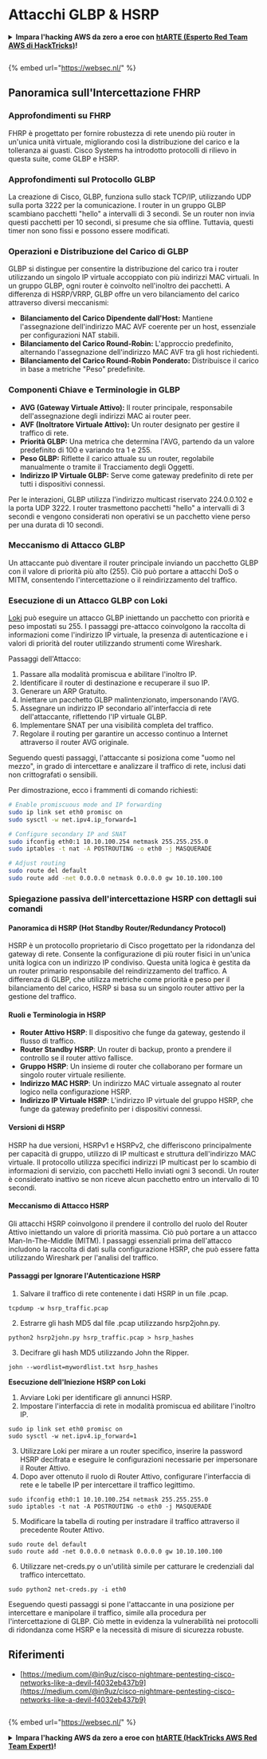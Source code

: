 # Attacchi GLBP & HSRP

<details>

<summary><strong>Impara l'hacking AWS da zero a eroe con</strong> <a href="https://training.hacktricks.xyz/courses/arte"><strong>htARTE (Esperto Red Team AWS di HackTricks)</strong></a><strong>!</strong></summary>

Altri modi per supportare HackTricks:

* Se vuoi vedere la tua **azienda pubblicizzata su HackTricks** o **scaricare HackTricks in PDF** Controlla i [**PIANI DI ABBONAMENTO**](https://github.com/sponsors/carlospolop)!
* Ottieni il [**merchandising ufficiale di PEASS & HackTricks**](https://peass.creator-spring.com)
* Scopri [**La Famiglia PEASS**](https://opensea.io/collection/the-peass-family), la nostra collezione di [**NFT esclusivi**](https://opensea.io/collection/the-peass-family)
* **Unisciti al** 💬 [**gruppo Discord**](https://discord.gg/hRep4RUj7f) o al [**gruppo telegram**](https://t.me/peass) o **seguici** su **Twitter** 🐦 [**@hacktricks_live**](https://twitter.com/hacktricks_live)**.**
* **Condividi i tuoi trucchi di hacking inviando PR a** [**HackTricks**](https://github.com/carlospolop/hacktricks) e [**HackTricks Cloud**](https://github.com/carlospolop/hacktricks-cloud) repos di github.

</details>

<figure><img src="https://pentest.eu/RENDER_WebSec_10fps_21sec_9MB_29042024.gif" alt=""><figcaption></figcaption></figure>

{% embed url="https://websec.nl/" %}


## Panoramica sull'Intercettazione FHRP

### Approfondimenti su FHRP
FHRP è progettato per fornire robustezza di rete unendo più router in un'unica unità virtuale, migliorando così la distribuzione del carico e la tolleranza ai guasti. Cisco Systems ha introdotto protocolli di rilievo in questa suite, come GLBP e HSRP.

### Approfondimenti sul Protocollo GLBP
La creazione di Cisco, GLBP, funziona sullo stack TCP/IP, utilizzando UDP sulla porta 3222 per la comunicazione. I router in un gruppo GLBP scambiano pacchetti "hello" a intervalli di 3 secondi. Se un router non invia questi pacchetti per 10 secondi, si presume che sia offline. Tuttavia, questi timer non sono fissi e possono essere modificati.

### Operazioni e Distribuzione del Carico di GLBP
GLBP si distingue per consentire la distribuzione del carico tra i router utilizzando un singolo IP virtuale accoppiato con più indirizzi MAC virtuali. In un gruppo GLBP, ogni router è coinvolto nell'inoltro dei pacchetti. A differenza di HSRP/VRRP, GLBP offre un vero bilanciamento del carico attraverso diversi meccanismi:

- **Bilanciamento del Carico Dipendente dall'Host:** Mantiene l'assegnazione dell'indirizzo MAC AVF coerente per un host, essenziale per configurazioni NAT stabili.
- **Bilanciamento del Carico Round-Robin:** L'approccio predefinito, alternando l'assegnazione dell'indirizzo MAC AVF tra gli host richiedenti.
- **Bilanciamento del Carico Round-Robin Ponderato:** Distribuisce il carico in base a metriche "Peso" predefinite.

### Componenti Chiave e Terminologie in GLBP
- **AVG (Gateway Virtuale Attivo):** Il router principale, responsabile dell'assegnazione degli indirizzi MAC ai router peer.
- **AVF (Inoltratore Virtuale Attivo):** Un router designato per gestire il traffico di rete.
- **Priorità GLBP:** Una metrica che determina l'AVG, partendo da un valore predefinito di 100 e variando tra 1 e 255.
- **Peso GLBP:** Riflette il carico attuale su un router, regolabile manualmente o tramite il Tracciamento degli Oggetti.
- **Indirizzo IP Virtuale GLBP:** Serve come gateway predefinito di rete per tutti i dispositivi connessi.

Per le interazioni, GLBP utilizza l'indirizzo multicast riservato 224.0.0.102 e la porta UDP 3222. I router trasmettono pacchetti "hello" a intervalli di 3 secondi e vengono considerati non operativi se un pacchetto viene perso per una durata di 10 secondi.

### Meccanismo di Attacco GLBP
Un attaccante può diventare il router principale inviando un pacchetto GLBP con il valore di priorità più alto (255). Ciò può portare a attacchi DoS o MITM, consentendo l'intercettazione o il reindirizzamento del traffico.

### Esecuzione di un Attacco GLBP con Loki
[Loki](https://github.com/raizo62/loki_on_kali) può eseguire un attacco GLBP iniettando un pacchetto con priorità e peso impostati su 255. I passaggi pre-attacco coinvolgono la raccolta di informazioni come l'indirizzo IP virtuale, la presenza di autenticazione e i valori di priorità del router utilizzando strumenti come Wireshark.

Passaggi dell'Attacco:
1. Passare alla modalità promiscua e abilitare l'inoltro IP.
2. Identificare il router di destinazione e recuperare il suo IP.
3. Generare un ARP Gratuito.
4. Iniettare un pacchetto GLBP malintenzionato, impersonando l'AVG.
5. Assegnare un indirizzo IP secondario all'interfaccia di rete dell'attaccante, riflettendo l'IP virtuale GLBP.
6. Implementare SNAT per una visibilità completa del traffico.
7. Regolare il routing per garantire un accesso continuo a Internet attraverso il router AVG originale.

Seguendo questi passaggi, l'attaccante si posiziona come "uomo nel mezzo", in grado di intercettare e analizzare il traffico di rete, inclusi dati non crittografati o sensibili.

Per dimostrazione, ecco i frammenti di comando richiesti:
```bash
# Enable promiscuous mode and IP forwarding
sudo ip link set eth0 promisc on
sudo sysctl -w net.ipv4.ip_forward=1

# Configure secondary IP and SNAT
sudo ifconfig eth0:1 10.10.100.254 netmask 255.255.255.0
sudo iptables -t nat -A POSTROUTING -o eth0 -j MASQUERADE

# Adjust routing
sudo route del default
sudo route add -net 0.0.0.0 netmask 0.0.0.0 gw 10.10.100.100
```
### Spiegazione passiva dell'intercettazione HSRP con dettagli sui comandi

#### Panoramica di HSRP (Hot Standby Router/Redundancy Protocol)
HSRP è un protocollo proprietario di Cisco progettato per la ridondanza del gateway di rete. Consente la configurazione di più router fisici in un'unica unità logica con un indirizzo IP condiviso. Questa unità logica è gestita da un router primario responsabile del reindirizzamento del traffico. A differenza di GLBP, che utilizza metriche come priorità e peso per il bilanciamento del carico, HSRP si basa su un singolo router attivo per la gestione del traffico.

#### Ruoli e Terminologia in HSRP
- **Router Attivo HSRP**: Il dispositivo che funge da gateway, gestendo il flusso di traffico.
- **Router Standby HSRP**: Un router di backup, pronto a prendere il controllo se il router attivo fallisce.
- **Gruppo HSRP**: Un insieme di router che collaborano per formare un singolo router virtuale resiliente.
- **Indirizzo MAC HSRP**: Un indirizzo MAC virtuale assegnato al router logico nella configurazione HSRP.
- **Indirizzo IP Virtuale HSRP**: L'indirizzo IP virtuale del gruppo HSRP, che funge da gateway predefinito per i dispositivi connessi.

#### Versioni di HSRP
HSRP ha due versioni, HSRPv1 e HSRPv2, che differiscono principalmente per capacità di gruppo, utilizzo di IP multicast e struttura dell'indirizzo MAC virtuale. Il protocollo utilizza specifici indirizzi IP multicast per lo scambio di informazioni di servizio, con pacchetti Hello inviati ogni 3 secondi. Un router è considerato inattivo se non riceve alcun pacchetto entro un intervallo di 10 secondi.

#### Meccanismo di Attacco HSRP
Gli attacchi HSRP coinvolgono il prendere il controllo del ruolo del Router Attivo iniettando un valore di priorità massima. Ciò può portare a un attacco Man-In-The-Middle (MITM). I passaggi essenziali prima dell'attacco includono la raccolta di dati sulla configurazione HSRP, che può essere fatta utilizzando Wireshark per l'analisi del traffico.

#### Passaggi per Ignorare l'Autenticazione HSRP
1. Salvare il traffico di rete contenente i dati HSRP in un file .pcap.
```shell
tcpdump -w hsrp_traffic.pcap
```
2. Estrarre gli hash MD5 dal file .pcap utilizzando hsrp2john.py.
```shell
python2 hsrp2john.py hsrp_traffic.pcap > hsrp_hashes
```
3. Decifrare gli hash MD5 utilizzando John the Ripper.
```shell
john --wordlist=mywordlist.txt hsrp_hashes
```

**Esecuzione dell'Iniezione HSRP con Loki**

1. Avviare Loki per identificare gli annunci HSRP.
2. Impostare l'interfaccia di rete in modalità promiscua ed abilitare l'inoltro IP.
```shell
sudo ip link set eth0 promisc on
sudo sysctl -w net.ipv4.ip_forward=1
```
3. Utilizzare Loki per mirare a un router specifico, inserire la password HSRP decifrata e eseguire le configurazioni necessarie per impersonare il Router Attivo.
4. Dopo aver ottenuto il ruolo di Router Attivo, configurare l'interfaccia di rete e le tabelle IP per intercettare il traffico legittimo.
```shell
sudo ifconfig eth0:1 10.10.100.254 netmask 255.255.255.0
sudo iptables -t nat -A POSTROUTING -o eth0 -j MASQUERADE
```
5. Modificare la tabella di routing per instradare il traffico attraverso il precedente Router Attivo.
```shell
sudo route del default
sudo route add -net 0.0.0.0 netmask 0.0.0.0 gw 10.10.100.100
```
6. Utilizzare net-creds.py o un'utilità simile per catturare le credenziali dal traffico intercettato.
```shell
sudo python2 net-creds.py -i eth0
```

Eseguendo questi passaggi si pone l'attaccante in una posizione per intercettare e manipolare il traffico, simile alla procedura per l'intercettazione di GLBP. Ciò mette in evidenza la vulnerabilità nei protocolli di ridondanza come HSRP e la necessità di misure di sicurezza robuste.


## Riferimenti
- [https://medium.com/@in9uz/cisco-nightmare-pentesting-cisco-networks-like-a-devil-f4032eb437b9](https://medium.com/@in9uz/cisco-nightmare-pentesting-cisco-networks-like-a-devil-f4032eb437b9)

<figure><img src="https://pentest.eu/RENDER_WebSec_10fps_21sec_9MB_29042024.gif" alt=""><figcaption></figcaption></figure>

{% embed url="https://websec.nl/" %}

<details>

<summary><strong>Impara l'hacking AWS da zero a eroe con</strong> <a href="https://training.hacktricks.xyz/courses/arte"><strong>htARTE (HackTricks AWS Red Team Expert)</strong></a><strong>!</strong></summary>

Altri modi per supportare HackTricks:

* Se vuoi vedere la tua **azienda pubblicizzata in HackTricks** o **scaricare HackTricks in PDF** Controlla i [**PIANI DI ABBONAMENTO**](https://github.com/sponsors/carlospolop)!
* Ottieni il [**merchandising ufficiale PEASS & HackTricks**](https://peass.creator-spring.com)
* Scopri [**The PEASS Family**](https://opensea.io/collection/the-peass-family), la nostra collezione di esclusivi [**NFT**](https://opensea.io/collection/the-peass-family)
* **Unisciti al** 💬 [**gruppo Discord**](https://discord.gg/hRep4RUj7f) o al [**gruppo telegram**](https://t.me/peass) o **seguici** su **Twitter** 🐦 [**@hacktricks_live**](https://twitter.com/hacktricks_live)**.**
* **Condividi i tuoi trucchi di hacking inviando PR a** [**HackTricks**](https://github.com/carlospolop/hacktricks) e [**HackTricks Cloud**](https://github.com/carlospolop/hacktricks-cloud) github repos.

</details>
